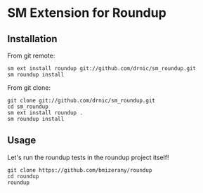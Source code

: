 # SM Extension for Roundup



## Installation

From git remote:

    sm ext install roundup git://github.com/drnic/sm_roundup.git
    sm roundup install

From git clone:

    git clone git://github.com/drnic/sm_roundup.git
    cd sm_roundup
    sm ext install roundup .
    sm roundup install

## Usage

Let's run the roundup tests in the roundup project itself!

    git clone https://github.com/bmizerany/roundup
    cd roundup
    roundup
